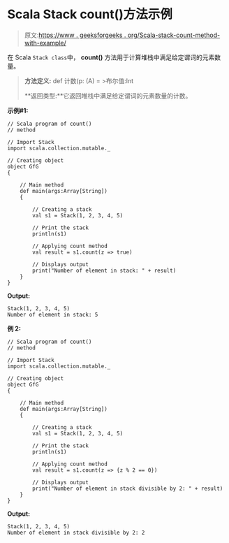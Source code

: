 # Scala Stack count()方法示例

> 原文:[https://www . geeksforgeeks . org/Scala-stack-count-method-with-example/](https://www.geeksforgeeks.org/scala-stack-count-method-with-example/)

在 Scala `Stack class`中， **count()** 方法用于计算堆栈中满足给定谓词的元素数量。

> **方法定义:** def 计数(p: (A) = >布尔值:Int
> 
> **返回类型:**它返回堆栈中满足给定谓词的元素数量的计数。

**示例#1:**

```
// Scala program of count() 
// method 

// Import Stack 
import scala.collection.mutable._

// Creating object 
object GfG 
{ 

    // Main method 
    def main(args:Array[String]) 
    { 

        // Creating a stack 
        val s1 = Stack(1, 2, 3, 4, 5) 

        // Print the stack 
        println(s1) 

        // Applying count method 
        val result = s1.count(z => true) 

        // Displays output 
        print("Number of element in stack: " + result) 
    } 
} 
```

**Output:**

```
Stack(1, 2, 3, 4, 5)
Number of element in stack: 5

```

**例 2:**

```
// Scala program of count() 
// method 

// Import Stack 
import scala.collection.mutable._

// Creating object 
object GfG 
{ 

    // Main method 
    def main(args:Array[String]) 
    { 

        // Creating a stack 
        val s1 = Stack(1, 2, 3, 4, 5) 

        // Print the stack 
        println(s1) 

        // Applying count method 
        val result = s1.count(z => {z % 2 == 0}) 

        // Displays output 
        print("Number of element in stack divisible by 2: " + result) 
    } 
} 
```

**Output:**

```
Stack(1, 2, 3, 4, 5)
Number of element in stack divisible by 2: 2

```